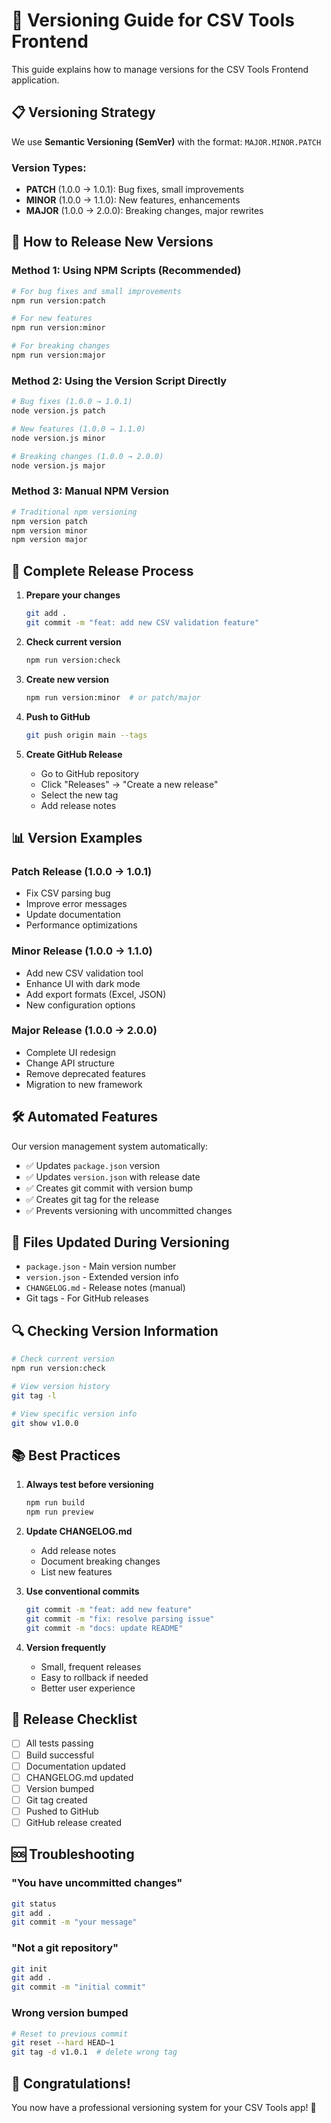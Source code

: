 # 🔖 Versioning Guide for CSV Tools Frontend

This guide explains how to manage versions for the CSV Tools Frontend application.

## 📋 Versioning Strategy

We use **Semantic Versioning (SemVer)** with the format: `MAJOR.MINOR.PATCH`

### Version Types:
- **PATCH** (1.0.0 → 1.0.1): Bug fixes, small improvements
- **MINOR** (1.0.0 → 1.1.0): New features, enhancements  
- **MAJOR** (1.0.0 → 2.0.0): Breaking changes, major rewrites

## 🚀 How to Release New Versions

### Method 1: Using NPM Scripts (Recommended)

```bash
# For bug fixes and small improvements
npm run version:patch

# For new features
npm run version:minor

# For breaking changes
npm run version:major
```

### Method 2: Using the Version Script Directly

```bash
# Bug fixes (1.0.0 → 1.0.1)
node version.js patch

# New features (1.0.0 → 1.1.0)
node version.js minor

# Breaking changes (1.0.0 → 2.0.0)
node version.js major
```

### Method 3: Manual NPM Version

```bash
# Traditional npm versioning
npm version patch
npm version minor
npm version major
```

## 📝 Complete Release Process

1. **Prepare your changes**
   ```bash
   git add .
   git commit -m "feat: add new CSV validation feature"
   ```

2. **Check current version**
   ```bash
   npm run version:check
   ```

3. **Create new version**
   ```bash
   npm run version:minor  # or patch/major
   ```

4. **Push to GitHub**
   ```bash
   git push origin main --tags
   ```

5. **Create GitHub Release**
   - Go to GitHub repository
   - Click "Releases" → "Create a new release"
   - Select the new tag
   - Add release notes

## 📊 Version Examples

### Patch Release (1.0.0 → 1.0.1)
- Fix CSV parsing bug
- Improve error messages
- Update documentation
- Performance optimizations

### Minor Release (1.0.0 → 1.1.0)
- Add new CSV validation tool
- Enhance UI with dark mode
- Add export formats (Excel, JSON)
- New configuration options

### Major Release (1.0.0 → 2.0.0)
- Complete UI redesign
- Change API structure
- Remove deprecated features
- Migration to new framework

## 🛠️ Automated Features

Our version management system automatically:
- ✅ Updates `package.json` version
- ✅ Updates `version.json` with release date
- ✅ Creates git commit with version bump
- ✅ Creates git tag for the release
- ✅ Prevents versioning with uncommitted changes

## 📁 Files Updated During Versioning

- `package.json` - Main version number
- `version.json` - Extended version info
- `CHANGELOG.md` - Release notes (manual)
- Git tags - For GitHub releases

## 🔍 Checking Version Information

```bash
# Check current version
npm run version:check

# View version history
git tag -l

# View specific version info
git show v1.0.0
```

## 📚 Best Practices

1. **Always test before versioning**
   ```bash
   npm run build
   npm run preview
   ```

2. **Update CHANGELOG.md**
   - Add release notes
   - Document breaking changes
   - List new features

3. **Use conventional commits**
   ```bash
   git commit -m "feat: add new feature"
   git commit -m "fix: resolve parsing issue"
   git commit -m "docs: update README"
   ```

4. **Version frequently**
   - Small, frequent releases
   - Easy to rollback if needed
   - Better user experience

## 🎯 Release Checklist

- [ ] All tests passing
- [ ] Build successful
- [ ] Documentation updated
- [ ] CHANGELOG.md updated
- [ ] Version bumped
- [ ] Git tag created
- [ ] Pushed to GitHub
- [ ] GitHub release created

## 🆘 Troubleshooting

### "You have uncommitted changes"
```bash
git status
git add .
git commit -m "your message"
```

### "Not a git repository"
```bash
git init
git add .
git commit -m "initial commit"
```

### Wrong version bumped
```bash
# Reset to previous commit
git reset --hard HEAD~1
git tag -d v1.0.1  # delete wrong tag
```

## 🎊 Congratulations!

You now have a professional versioning system for your CSV Tools app! 🚀
